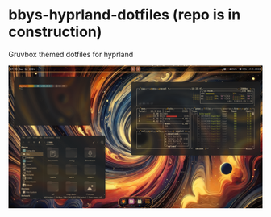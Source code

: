# bbys-hyprland-dotfiles (repo is in construction)
Gruvbox themed dotfiles for hyprland

![Screenshot](./241216_19h35m47s_screenshot.png)

